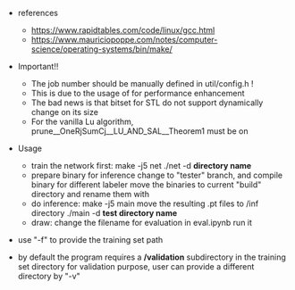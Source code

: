 * references
  * https://www.rapidtables.com/code/linux/gcc.html
  * https://www.mauriciopoppe.com/notes/computer-science/operating-systems/bin/make/

* Important!!
  * The job number should be manually defined in util/config.h !
  * This is due to the usage of <bitset> for performance enhancement
  * The bad news is that bitset for STL do not support dynamically change on its size
  * For the vanilla Lu algorithm, prune__OneRjSumCj__LU_AND_SAL__Theorem1 must be on

* Usage
  * train the network first: 
    make -j5 net 
    ./net -d **directory name**
  * prepare binary for inference
    change to "tester" branch, and compile binary for different labeler 
    move the binaries to current "build" directory and rename them with 
  * do inference:
    make -j5 main
    move the resulting .pt files to /inf directory
    ./main -d **test directory name**
  * draw:
    change the filename for evaluation in eval.ipynb
    run it

* use "-f" to provide the training set path
* by default the program requires a **/validation** subdirectory in the training set directory for validation purpose, user can provide a different directory by "-v"

